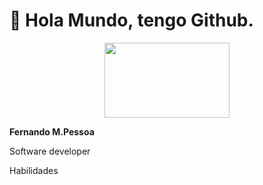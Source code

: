 # :wave: Hola Mundo, tengo Github.

<p align="center">
<img src="https://github.com/Ferchupessoadev/Ferchupessoadev/assets/107710139/eb19cedf-2158-40a2-b51d-aec5f898963e" width="200" height="120"/>
</p>
<b>Fernando M.Pessoa</b>
<p>Software developer</p>
<p>Habilidades</p>
